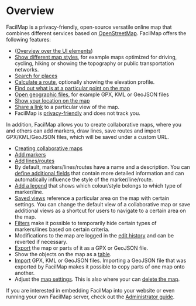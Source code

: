 # Overview

FacilMap is a privacy-friendly, open-source versatile online map that combines different services based on [OpenStreetMap](https://www.openstreetmap.org/). FacilMap offers the following features:

* ([Overview over the UI elements](./ui/))
* [Show different map styles](./layers/), for example maps optimized for driving, cycling, hiking or showing the topography or public transportation networks.
* [Search for places](./search/)
* [Calculate a route](./route/), optionally showing the elevation profile.
* [Find out what is at a particular point on the map](./click-marker/)
* [Open geographic files](./files/), for example GPX, KML or GeoJSON files
* [Show your location on the map](./locate/)
* [Share a link](./hash/) to a particular view of the map.
* FacilMap is [privacy-friendly](./privacy/) and does not track you.

In addition, FacilMap allows you to create collaborative maps, where you and others can add markers, draw lines, save routes and import GPX/KML/GeoJSON files, which will be saved under a custom URL.
* [Creating collaborative maps](./collaborative/)
* [Add markers](./markers/)
* [Add lines/routes](./lines/)
* By default, markers/lines/routes have a name and a description. You can [define additional fields](./types/) that contain more detailed information and can automatically influence the style of the marker/line/route.
* [Add a legend](./legend/) that shows which colour/style belongs to which type of marker/line.
* [Saved views](./views/) reference a particular area on the map with certain settings. You can change the default view of a collaborative map or save additional views as a shortcut for users to navigate to a certain area on the map.
* [Filters](./filters/) make it possible to temporarily hide certain types of markers/lines based on certain criteria.
* Modifications to the map are logged in the [edit history](./history/) and can be reverted if necessary.
* [Export](./export/) the map or parts of it as a GPX or GeoJSON file.
* Show the objects on the map as a [table](./table/).
* [Import](./import/) GPX, KML or GeoJSON files. Importing a GeoJSON file that was exported by FacilMap makes it possible to copy parts of one map onto another.
* Adjust the [map settings](./map-settings/). This is also where your can [delete the map](./map-settings/#delete-the-map).

If you are interested in embedding FacilMap into your website or even running your own FacilMap server, check out the [Administrator guide](../administrators/).